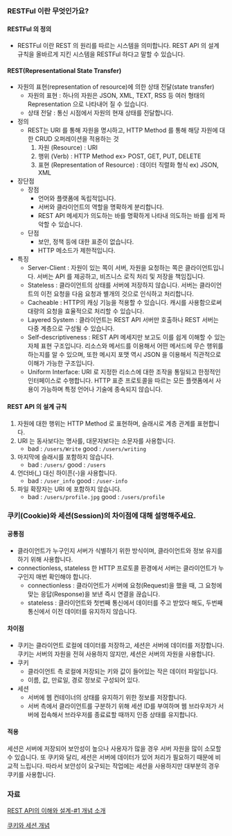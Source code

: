 ### RESTFul 이란 무엇인가요?
#### RESTFul 의 정의
- RESTFul 이란 REST 의 원리를 따르는 시스템을 의미합니다. REST API 의 설계 규칙을 올바르게 지킨 시스템을 RESTFul 하다고 말할 수 있습니다.
#### REST(Representational State Transfer)
- 자원의 표현(representation of resource)에 의한 상태 전달(state transfer)
  - 자원의 표현 : 하나의 자원은 JSON, XML, TEXT, RSS 등 여러 형태의 Representation 으로 나타내어 질 수 있습니다.
  - 상태 전달 : 통신 시점에서 자원의 현재 상태를 전달합니다.
- 정의
  - REST는 URI 를 통해 자원을 명시하고, HTTP Method 를 통해 해당 자원에 대한 CRUD 오퍼레이션을 적용하는 것
    1. 자원 (Resource) : URI
    2. 행위 (Verb) : HTTP Method ex> POST, GET, PUT, DELETE
    3. 표현 (Representation of Resource) : 데이터 직렬화 형식 ex) JSON, XML
- 장단점
    - 장점
        - 언어와 플랫폼에 독립적입니다.
        - 서버와 클라이언트의 역할을 명확하게 분리합니다.
        - REST API 메세지가 의도하는 바를 명확하게 나타내 의도하는 바를 쉽게 파악할 수 있습니다.
    - 단점
        - 보안, 정책 등에 대한 표준이 없습니다.
        - HTTP 메소드가 제한적입니다.
- 특징
  - Server-Client : 자원이 있는 쪽이 서버, 자원을 요청하는 쪽은 클라이언트입니다. 서버는 API 를 제공하고, 비즈니스 로직 처리 및 저장을 책임집니다.
  - Stateless : 클라이언트의 상태를 서버에 저장하지 않습니다. 서버는 클라이언트의 이전 요청을 다음 요청과 별개의 것으로 인식하고 처리합니다.
  - Cacheable : HTTP의 캐싱 기능을 적용할 수 있습니다. 캐시를 사용함으로써 대량의 요청을 효율적으로 처리할 수 있습니다.
  - Layered System : 클라이언트는 REST API 서버만 호출하나 REST 서버는 다중 계층으로 구성될 수 있습니다.
  - Self-descriptiveness : REST API 메세지만 보고도 이를 쉽게 이해할 수 있는 자체 표현 구조입니다. 리소스와 메서드를 이용해서 어떤 메서드에 무슨 행위를 하는지를 알 수 있으며, 또한 메시지 포맷 역시 JSON 을 이용해서 직관적으로 이해가 가능한 구조입니다.
  - Uniform Interface:  URI 로 지정한 리소스에 대한 조작을 통일되고 한정적인 인터페이스로 수행합니다. HTTP 표준 프로토콜을 따르는 모든 플랫폼에서 사용이 가능하며 특정 언어나 기술에 종속되지 않습니다.
#### REST API 의 설계 규칙
1. 자원에 대한 행위는 HTTP Method 로 표현하며, 슬래시로 계층 관계를 표현합니다.
2. URI 는 동사보다는 명사를, 대문자보다는 소문자를 사용합니다.
    - bad : `/users/Write` good : `/users/writing`
3. 마지막에 슬래시를 포함하지 않습니다.
   - bad : `/users/` good : `/users`
4. 언더바(_) 대신 하이픈(-)을 사용합니다.
   - bad : `/user_info` good : `/user-info`
5. 파일 확장자는 URI 에 포함하지 않습니다.
    - bad : `/users/profile.jpg` good : `/users/profile`
   
### 쿠키(Cookie)와 세션(Session)의 차이점에 대해 설명해주세요.
#### 공통점
- 클라이언트가 누구인지 서버가 식별하기 위한 방식이며, 클라이언트와 정보 유지를 하기 위해 사용합니다.
- connectionless, stateless 한 HTTP 프로토콜 환경에서 서버는 클라이언트가 누구인지 매번 확인해야 합니다.
    - connectionless : 클라이언트가 서버에 요청(Request)을 했을 때, 그 요청에 맞는 응답(Response)을 보낸 즉시 연결을 끊습니다.
    - stateless : 클라이언트와 첫번째 통신에서 데이터를 주고 받았다 해도, 두번째 통신에서 이전 데이터를 유지하지 않습니다.
#### 차이점
- 쿠키는 클라이언트 로컬에 데이터를 저장하고, 세션은 서버에 데이터를 저장합니다. 쿠키는 서버의 자원을 전혀 사용하지 않지만, 세션은 서버의 자원을 사용합니다.
- 쿠키
  - 클라이언트 측 로컬에 저장되는 키와 값이 들어있는 작은 데이터 파일입니다.
  - 이름, 값, 만료일, 경로 정보로 구성되어 있다.
- 세션
  - 서버에 웹 컨테이너의 상태를 유지하기 위한 정보를 저장합니다.
  - 서버 측에서 클라이언트를 구분하기 위해 세션 ID를 부여하며 웹 브라우저가 서버에 접속해서 브라우저를 종료료할 때까지 인증 상태를 유지합니다.
#### 적용
세션은 서버에 저장되어 보안성이 높으나 사용자가 많을 경우 서버 자원을 많이 소모할 수 있습니다. 또 쿠키와 달리, 세션은 서버에 데이터가 있어 처리가 필요하기 때문에 비교적 느립니다. 따라서 보안성이 요구되는 작업에는 세션을 사용하지만 대부분의 경우 쿠키를 사용합니다.

### 자료

[REST API의 이해와 설계-#1 개념 소개](https://bcho.tistory.com/953)

[쿠키와 세션 개념](https://interconnection.tistory.com/74)